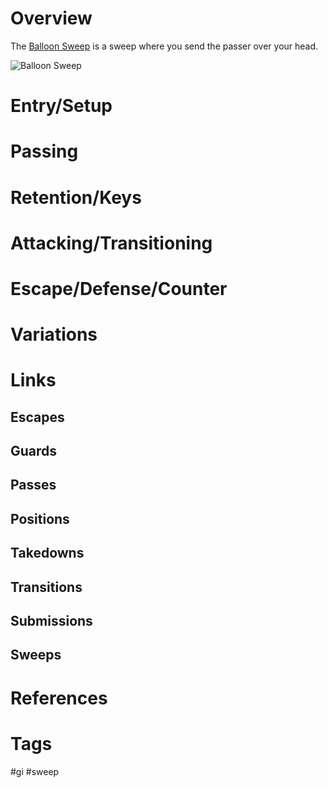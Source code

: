 # Overview
The <u>Balloon Sweep</u> is a sweep where you send the passer over your head.

![Balloon Sweep](https://static.wixstatic.com/media/9542d3_93b88222d63d4a34b344779f02f8b8af~mv2.jpg/v1/fill/w_2048,h_1364,al_c,q_90/9542d3_93b88222d63d4a34b344779f02f8b8af~mv2.webp)
# Entry/Setup
# Passing
# Retention/Keys
# Attacking/Transitioning
# Escape/Defense/Counter
# Variations
# Links
## Escapes
## Guards
## Passes
## Positions
## Takedowns
## Transitions
## Submissions
## Sweeps
# References
# Tags
#gi #sweep 